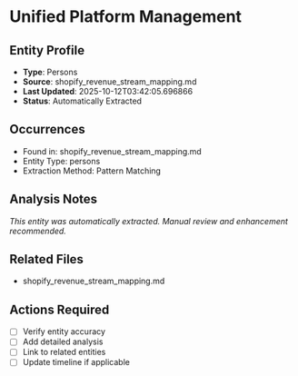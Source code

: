 # Unified Platform Management

## Entity Profile
- **Type**: Persons
- **Source**: shopify_revenue_stream_mapping.md
- **Last Updated**: 2025-10-12T03:42:05.696866
- **Status**: Automatically Extracted

## Occurrences
- Found in: shopify_revenue_stream_mapping.md
- Entity Type: persons
- Extraction Method: Pattern Matching

## Analysis Notes
*This entity was automatically extracted. Manual review and enhancement recommended.*

## Related Files
- shopify_revenue_stream_mapping.md

## Actions Required
- [ ] Verify entity accuracy
- [ ] Add detailed analysis
- [ ] Link to related entities
- [ ] Update timeline if applicable
